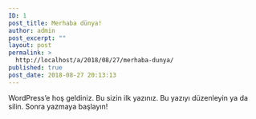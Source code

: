 ```yaml
---
ID: 1
post_title: Merhaba dünya!
author: admin
post_excerpt: ""
layout: post
permalink: >
  http://localhost/a/2018/08/27/merhaba-dunya/
published: true
post_date: 2018-08-27 20:13:13
---
```

WordPress&#8217;e hoş geldiniz. Bu sizin ilk yazınız. Bu yazıyı düzenleyin ya da silin. Sonra yazmaya başlayın!